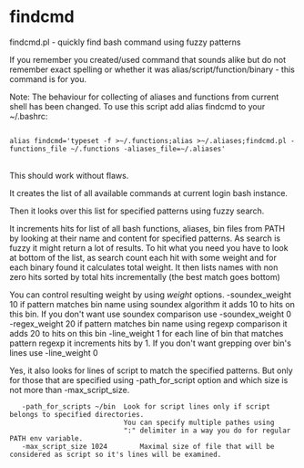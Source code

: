 # findcmd
findcmd.pl - quickly find bash command using fuzzy patterns

If you remember you created/used command that sounds alike but do not remember exact spelling or whether it was alias/script/function/binary - this command is for you.

Note: The behaviour for collecting of aliases and functions from current shell has been changed. 
To use this script add alias findcmd to your ~/.bashrc:

<code>
alias findcmd='typeset -f >~/.functions;alias >~/.aliases;findcmd.pl -functions_file ~/.functions -aliases_file=~/.aliases'
</code>

<br>This should work without flaws.

It creates the list of all available commands at current login bash instance.

Then it looks over this list for specified patterns using fuzzy search.

It increments hits for list of all bash functions, aliases, bin files from  PATH by looking at their name and content for specified patterns. 
As search is fuzzy it might return a lot of results. To hit what you need you have to look at bottom of the list, as search count each hit with some weight and for each binary found it calculates total weight.
It  then lists names with non zero hits sorted by total hits incrementally (the best match goes bottom)

You can control resulting weight by using *weight* options.
       -soundex_weight 10       if pattern matches bin name using soundex algorithm it
                                adds 10 to hits on this bin.
                                If you don't want use soundex comparison use
                                -soundex_weight 0
       -regex_weight 20         if pattern matches bin name using regexp comparison it
                                adds 20 to hits on this bin
       -line_weight 1           for each line of bin that matches pattern regexp it
                                increments hits by 1.
                                If you don't want grepping over bin's lines use
                                -line_weight 0

Yes, it also looks for lines of script to match the specified patterns. But only for those that are specified using -path_for_script option and which size is not more than -max_script_size.

       -path_for_scripts ~/bin  Look for script lines only if script belongs to specified directories.
                                You can specify multiple pathes using
                                ":" delimiter in a way you do for regular PATH env variable.
       -max_script_size 1024        Maximal size of file that will be considered as script so it's lines will be examined.

